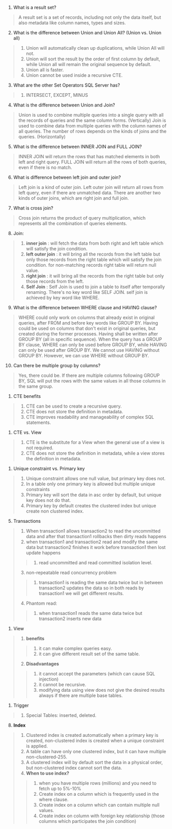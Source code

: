 1.	What is a result set?
> A result set is a set of records, including not only the data itself, but also metadata like column names, types and sizes.

2.	What is the difference between Union and Union All? (Union vs. Union all)
> 1. Union will automatically clean up duplications, while Union All will not.
> 2. Union will sort the result by the order of first column by default, while Union all will remain the original sequence by default. 
> 3. Union all is faster.
> 4. Union cannot be used inside a recursive CTE.

3.	What are the other Set Operators SQL Server has?
> 1. INTERSECT, EXCEPT, MINUS

4.	What is the difference between Union and Join?
> Union is used to combine multiple queries into a single query with all the records of queries and the same column forms. (Vertically)
Join is used to combine data from multiple queries with the column names of all queries. The number of rows depends on the kinds of joins and the queries. (Horizontally)

5.	What is the difference between INNER JOIN and FULL JOIN?
> INNER JOIN will return the rows that has matched elements in both left and right query.
> FULL JOIN will return all the rows of both queries, even if there is no match.

6.	What is difference between left join and outer join?
> Left join is a kind of outer join. Left outer join will return all rows from left query, even if there are unmatched data. 
> There are another two kinds of outer joins, which are right join and full join.  

7.	What is cross join?
> Cross join returns the product of query multiplication, which represents all the combination of queries elements.

8. Join:
> 1. **inner join** : will fetch the data from both right and left table which will satisfy the join condition.
> 2. **left outer join** : it will bring all the records from the left table but only those records from the right table which will satisfy the join condition. for non-matching records right table will return null value.
> 3. **right join** : it will bring all the records from the right table but only those records from the left.
> 4. **Self Join** : Self Join is used to join a table to itself after temporally renaming. There's no key word like SELF JOIN. self join is achieved by key word like WHERE.

9.	What is the difference between WHERE clause and HAVING clause?
> WHERE could only work on columns that already exist in original queries, after FROM and before key words like GROUP BY. 
> Having could be used on columns that don't exist in original queries, but created during the former processes. Having shall be written after GROUP BY (all in specific sequence).
> When the query has a GROUP BY clause, WHERE can only be used before GROUP BY, while HAVING can only be used after GROUP BY.
> We cannot use HAVING without GROUP BY. However, we can use WHERE without GROUP BY.

10.	Can there be multiple group by columns?
> Yes, there could be. If there are multiple columns following GROUP BY, SQL will put the rows with the same values in all those columns in the same group.

1.  CTE benefits
> 1. CTE can be used to create a recursive query.
> 2. CTE does not store the definition in metadata.
> 3. CTE improves readability and manageability of complex SQL statements.
1. CTE vs. View
> 1. CTE is the substitute for a View when the general use of a view is not required.
> 2. CTE does not store the definition in metadata, while a view stores the definition in metadata.

1. Unique constraint vs. Primary key
> 1. Unique constraint allows one null value, but primary key does not.
>   2. In a table only one primary key is allowed but multiple unique constraints
>   3. Primary key will sort the data in asc order by default, but unique key does not do that.
>   4. Primary key by default creates the clustered index but unique create non clustered index.
5. Transactions
> 1. When transaction1 allows transaction2 to read the uncommitted data and after that transaction1 rollbacks then dirty reads happens
> 2. when transaction1 and transaction2 read and modify the same data but transaction2 finishes it work before transaction1 then lost update happens
>> 1. read uncommitted and read committed isolation level.
> 3. non-repeatable read concurrency problem
>> 1. transaction1 is reading the same data twice but in between transaction2 updates the data so in both reads by transaction1 we will get different results.
> 4. Phantom read:
>> 1. when transaction1 reads the same data twice but transaction2 inserts new data
1. View
> 1. **benefits**
>> 1. it can make complex queries easy.
>> 2. it can give different result set of the same table.
> 2. **Disadvantages**
>> 1. it cannot accept the parameters (which can cause SQL injection)
>> 2. it cannot be recursive.
>> 3. modifying data using view does not give the desired results always if there are multiple base tables.
1. Trigger
> 1. Special Tables: inserted, deleted.
8. **Index**
> 1. Clustered index is created automatically when a primary key is created, non-clustered index is created when a unique constraint is applied.
> 2. A table can have only one clustered index, but it can have multiple non-clustered-255.
> 3. A clustered index will by default sort the data in a physical order, but non-clustered index cannot sort the data.
> 4. **When to use index?**
>> 1. when you have multiple rows (millions) and you need to fetch up to 5%-10%
>> 2. Create index on a column which is frequently used in the where clause.
>> 3. Create index on a column which can contain multiple null values.
>> 4. Create index on column with foreign key relationship (those columns which participates the join condition)